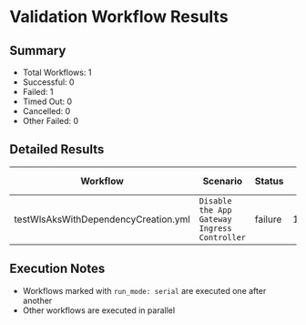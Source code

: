 # Validation Workflow Results

## Summary
- Total Workflows: 1
- Successful: 0
- Failed: 1
- Timed Out: 0
- Cancelled: 0
- Other Failed: 0

## Detailed Results

| Workflow | Scenario | Status | Duration | Run URL |
|----------|----------|---------|-----------|----------|
| testWlsAksWithDependencyCreation.yml | `Disable the App Gateway Ingress Controller` | failure | 1h:21m:47s | [View Run](https://github.com/azure-javaee/weblogic-azure/actions/runs/16644672133) |


## Execution Notes
- Workflows marked with `run_mode: serial` are executed one after another
- Other workflows are executed in parallel
